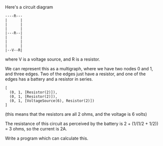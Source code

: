 Here's a circuit diagram

    ----R---
    |      |
    |      |
    |      |
    |---R--|
    |      |
    |      |
    |      |
    |--V--R|

where V is a voltage source, and R is a resistor.

We can represent this as a multigraph, where we have two nodes 0 and 1, and three edges. Two of the edges just have a resistor, and one of the edges has a battery and a resistor in series.


    [
      (0, 1, [Resistor(2)]),
      (0, 1, [Resistor(2)]),
      (0, 1, [VoltageSource(6), Resistor(2)])
    ]

(this means that the resistors are all 2 ohms, and the voltage is 6 volts)

The resistance of this circuit as perceived by the battery is 2 + (1/(1/2 + 1/2)) = 3 ohms, so the current is 2A.

Write a program which can calculate this.